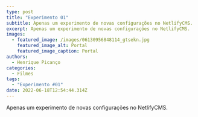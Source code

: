 ```yaml
---
type: post
title: "Experimento 01"
subtitle: Apenas um experimento de novas configurações no NetlifyCMS.
excerpt: Apenas um experimento de novas configurações no NetlifyCMS.
images:
  - featured_image: /images/06130956848114_gtsekn.jpg
    featured_image_alt: Portal
    featured_image_caption: Portal
authors:
  - Henrique Picanço
categories:
  - Filmes
tags:
  - "Experimento #01"
date: 2022-06-18T12:54:44.314Z
---
```

Apenas um experimento de novas configurações no NetlifyCMS.